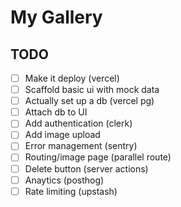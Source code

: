 # My Gallery

## TODO

- [ ] Make it deploy (vercel)
- [ ] Scaffold basic ui with mock data
- [ ] Actually set up a db (vercel pg)
- [ ] Attach db to UI
- [ ] Add authentication (clerk)
- [ ] Add image upload
- [ ] Error management (sentry)
- [ ] Routing/image page (parallel route)
- [ ] Delete button (server actions)
- [ ] Anaytics (posthog)
- [ ] Rate limiting (upstash)
